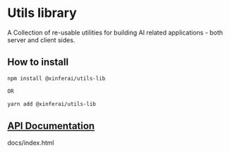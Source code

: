 
# Utils library

A Collection of re-usable utilities for building AI related applications - both server and client sides.

## How to install

```bash
npm install @xinferai/utils-lib

OR

yarn add @xinferai/utils-lib
```

## [API Documentation](docs/index.html)

docs/index.html

